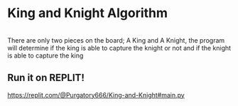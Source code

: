 # King and Knight Algorithm
\
There are only two pieces on the board; A King and A Knight, the program will determine if the king is able to capture the knight or not and if the knight is
able to capture the king


## Run it on REPLIT!
https://replit.com/@Purgatory666/King-and-Knight#main.py
